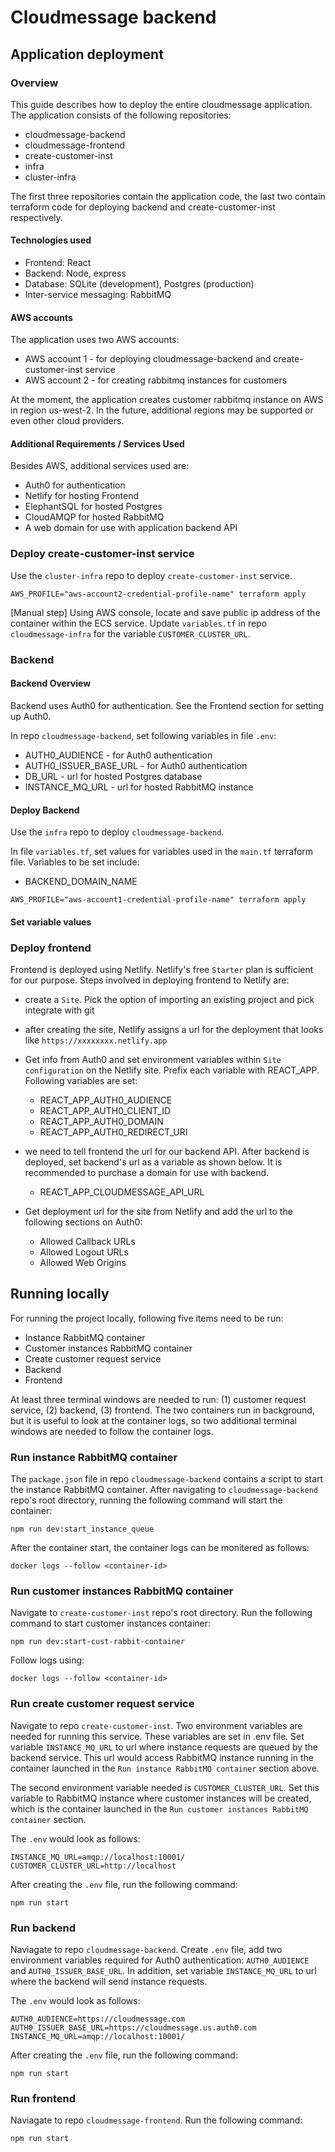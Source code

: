 # Cloudmessage backend

## Application deployment


### Overview

This guide describes how to deploy the entire cloudmessage application. The application
consists of the following repositories:

* cloudmessage-backend
* cloudmessage-frontend
* create-customer-inst
* infra
* cluster-infra

The first three repositories contain the application code, the last two contain terraform code
for deploying backend and create-customer-inst respectively.

#### Technologies used

* Frontend: React
* Backend: Node, express
* Database: SQLite (development), Postgres (production)
* Inter-service messaging: RabbitMQ

#### AWS accounts

The application uses two AWS accounts:
* AWS account 1 - for deploying cloudmessage-backend and create-customer-inst service
* AWS account 2 - for creating rabbitmq instances for customers

At the moment, the application creates customer rabbitmq instance on AWS in region us-west-2. In the future, additional regions may be supported or even other cloud providers.

#### Additional Requirements / Services Used

Besides AWS, additional services used are:
* Auth0 for authentication
* Netlify for hosting Frontend
* ElephantSQL for hosted Postgres
* CloudAMQP for hosted RabbitMQ
* A web domain for use with application backend API


### Deploy create-customer-inst service

Use the `cluster-infra` repo to deploy `create-customer-inst` service.

```
AWS_PROFILE="aws-account2-credential-profile-name" terraform apply
```

[Manual step]
Using AWS console, locate and save public ip address of the container within the ECS service.
Update `variables.tf` in repo `cloudmessage-infra` for the variable `CUSTOMER_CLUSTER_URL`.


### Backend

#### Backend Overview

Backend uses Auth0 for authentication. See the Frontend section for setting up Auth0.

In repo `cloudmessage-backend`, set following variables in file `.env`:
* AUTH0_AUDIENCE - for Auth0 authentication
* AUTH0_ISSUER_BASE_URL - for Auth0 authentication
* DB_URL - url for hosted Postgres database
* INSTANCE_MQ_URL - url for hosted RabbitMQ instance


#### Deploy Backend

Use the `infra` repo to deploy `cloudmessage-backend`.

In file `variables.tf`, set values for variables used in the `main.tf` terraform file. Variables
to be set include:

* BACKEND_DOMAIN_NAME


```
AWS_PROFILE="aws-account1-credential-profile-name" terraform apply
```

#### Set variable values



### Deploy frontend

Frontend is deployed using Netlify. Netlify's free `Starter` plan is sufficient for our
purpose. Steps involved in deploying frontend to Netlify are:

* create a `Site`. Pick the option of importing an existing project and pick integrate
with git
* after creating the site, Netlify assigns a url for the deployment that looks like
`https://xxxxxxxx.netlify.app`
* Get info from Auth0 and set environment variables within `Site configuration` on the Netlify site. Prefix each variable with REACT_APP. Following variables are set:
  * REACT_APP_AUTH0_AUDIENCE
  * REACT_APP_AUTH0_CLIENT_ID
  * REACT_APP_AUTH0_DOMAIN
  * REACT_APP_AUTH0_REDIRECT_URI
* we need to tell frontend the url for our backend API. After backend is deployed, set
backend's url as a variable as shown below. It is recommended to purchase a domain for
use with backend.
  * REACT_APP_CLOUDMESSAGE_API_URL

* Get deployment url for the site from Netlify and add the url to the following sections
on Auth0:
  * Allowed Callback URLs
  * Allowed Logout URLs
  * Allowed Web Origins


## Running locally

For running the project locally, following five items need to be run:
* Instance RabbitMQ container
* Customer instances RabbitMQ container
* Create customer request service
* Backend
* Frontend

At least three terminal windows are needed to run: (1) customer request service,
(2) backend, (3) frontend. The two containers run in background, but it is useful
to look at the container logs, so two additional terminal windows are needed to
follow the container logs.

### Run instance RabbitMQ container

The `package.json` file in repo `cloudmessage-backend` contains a script to start the instance
RabbitMQ container. After navigating to `cloudmessage-backend` repo's root directory, running
the following command will start the container:

```
npm run dev:start_instance_queue
```

After the container start, the container logs can be monitered as follows:

```
docker logs --follow <container-id>
```


### Run customer instances RabbitMQ container

Navigate to `create-customer-inst` repo's root directory. Run the following command to
start customer instances container:

```
npm run dev:start-cust-rabbit-container
```

Follow logs using:

```
docker logs --follow <container-id>
```


### Run create customer request service

Navigate to repo `create-customer-inst`. Two environment variables are needed for running this service. These variables are set in .env file. Set variable `INSTANCE_MQ_URL`
to url where instance requests are queued by the backend service. This url would
access RabbitMQ instance running in the container launched in the
`Run instance RabbitMQ container` section above.

The second environment variable needed is `CUSTOMER_CLUSTER_URL`. Set this variable
to RabbitMQ instance where customer instances will be created, which is the container
launched in the `Run customer instances RabbitMQ container` section.

The `.env` would look as follows:

```
INSTANCE_MQ_URL=amqp://localhost:10001/
CUSTOMER_CLUSTER_URL=http://localhost
```

After creating the `.env` file, run the following command:

```
npm run start
```


### Run backend

Naviagate to repo `cloudmessage-backend`. Create `.env` file, add two environment variables
required for Auth0 authentication: `AUTH0_AUDIENCE` and `AUTH0_ISSUER_BASE_URL`. In addition,
set variable `INSTANCE_MQ_URL` to url where the backend will send instance requests.

The `.env` would look as follows:

```
AUTH0_AUDIENCE=https://cloudmessage.com
AUTH0_ISSUER_BASE_URL=https://cloudmessage.us.auth0.com
INSTANCE_MQ_URL=amqp://localhost:10001/
```

After creating the `.env` file, run the following command:

```
npm run start
```


### Run frontend

Naviagate to repo `cloudmessage-frontend`. Run the following command:

```
npm run start
```
